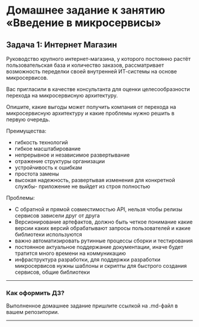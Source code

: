 # Домашнее задание к занятию «Введение в микросервисы»

## Задача 1: Интернет Магазин

Руководство крупного интернет-магазина, у которого постоянно растёт пользовательская база и количество заказов, рассматривает возможность переделки своей внутренней   ИТ-системы на основе микросервисов. 

Вас пригласили в качестве консультанта для оценки целесообразности перехода на микросервисную архитектуру. 

Опишите, какие выгоды может получить компания от перехода на микросервисную архитектуру и какие проблемы нужно решить в первую очередь.

Преимущества:
* гибкость технологий
* гибкое масштабирование
* непрерывное и независимое развертывание
* отражение структуры организации
* устройчивость к ошибкам
* простота замены
* высокая надежность, развертывая изменения для конкретной службы- приложение не выйдет из строя полностью

Проблемы:
* С обратной и прямой совместимостью API, нельзя чтобы релизы сервисов зависели друг от друга 
* Версионирование артефактов, должно быть четкое понимание какие версии каких версий обрабатывают запросы пользователей и какие библиотеки используются
* важно автоматизировать рутинные процессы сборки и тестирования
* постоянное актуальное поддержание документации, иначе будет тратится много времени на коммуникацию
* инфраструктура разработки, для поддержки разработки микросервисов нужны шаблоны и скрипты для быстрого создания сервисов, общие библиотеки


---

### Как оформить ДЗ?

Выполненное домашнее задание пришлите ссылкой на .md-файл в вашем репозитории.

---
